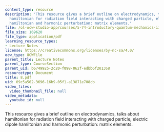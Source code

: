 ```yaml
---
content_type: resource
description: 'This resource gives a brief outline on electrodynamics, talks about
  hamiltonian for radiation field interacting with charged particle, electric dipole
  hamiltonian and harmonic perturbation: matrix elements.'
file: /ol-ocw-studio-app/courses/5-74-introductory-quantum-mechanics-ii-spring-2004/09c5a502369616b905f1a13871e708cb_8.pdf
file_size: 169620
file_type: application/pdf
learning_resource_types:
- Lecture Notes
license: https://creativecommons.org/licenses/by-nc-sa/4.0/
ocw_type: OCWFile
parent_title: Lecture Notes
parent_type: CourseSection
parent_uid: b674992b-2c20-f098-062f-edbb6f201368
resourcetype: Document
title: 8.pdf
uid: 09c5a502-3696-16b9-05f1-a13871e708cb
video_files:
  video_thumbnail_file: null
video_metadata:
  youtube_id: null
---
```

This resource gives a brief outline on electrodynamics, talks about hamiltonian for radiation field interacting with charged particle, electric dipole hamiltonian and harmonic perturbation: matrix elements.